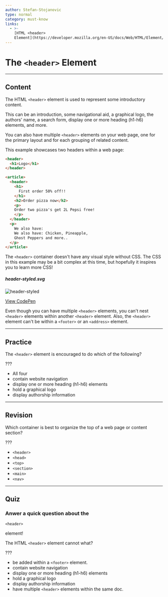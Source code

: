 ```yaml
---
author: Stefan-Stojanovic
type: normal
category: must-know
links:
  - >-
    [HTML <header>
    Element](https://developer.mozilla.org/en-US/docs/Web/HTML/Element/header){documentation}
---
```


# The `<header>` Element


---

## Content

The HTML `<header>` element is used to represent some introductory content.

This can be an introduction, some navigational aid, a graphical logo, the authors' name, a search form, display one or more heading (h1-h6) elements, and more.

You can also have multiple `<header>` elements on your web page, one for the primary layout and for each grouping of related content.

This example showcases two headers within a web page:

```html
<header>
  <h1>Logo</h1>
</header>

<article>
  <header>
    <h1>
      First order 50% off!!
    </h1>
    <h2>Order pizza now</h2>
    <p>
    Order two pizza's get 2L Pepsi free!
    </p>
  </header>
  <p>
    We also have:
    We also have: Chicken, Pineapple,
    Ghost Peppers and more..
  </p>
</article>
```

The `<header>` container doesn't have any visual style without CSS. The CSS in this example may be a bit complex at this time, but hopefully it inspires you to learn more CSS!

##### header-styled.svg

![header-styled](https://img.enkipro.com/865e768f929302f23a0ba41de884bdc1.png)

[View CodePen](https://codepen.io/enkidevs/pen/NBrNPx)

Even though you can have multiple `<header>` elements, you can't nest  `<header>` elements within another `<header>` element. Also, the `<header>` element can't be within a `<footer>` or an `<address>` element.


---

## Practice

The `<header>` element is encouraged to do which of the following?

???

- All four
- contain website navigation
- display one or more heading (h1-h6) elements
- hold a graphical logo
- display authorship information


---

## Revision

Which container is best to organize the top of a web page or content section?

???

- `<header>`
- `<head>`
- `<top>`
- `<section>`
- `<main>`
- `<nav>`


---

## Quiz

### Anwer a quick question about the


`<header>`

 element!

The HTML `<header>` element cannot what?

???

- be added within a `<footer>` element.
- contain website navigation
- display one or more heading (h1-h6) elements
- hold a graphical logo
- display authorship information
- have multiple `<header>` elements within the same doc.
